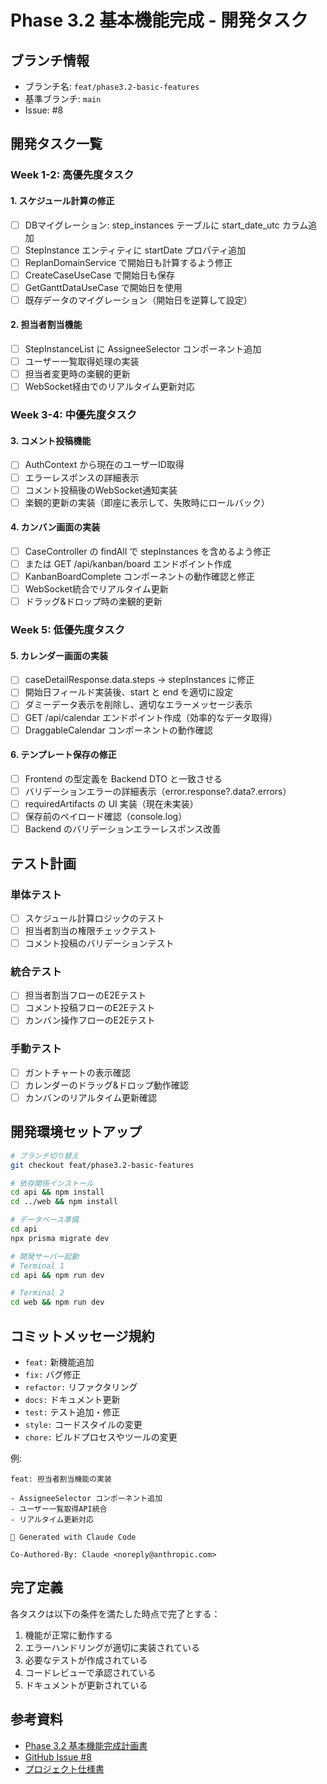 # Phase 3.2 基本機能完成 - 開発タスク

## ブランチ情報
- ブランチ名: `feat/phase3.2-basic-features`
- 基準ブランチ: `main`
- Issue: #8

## 開発タスク一覧

### Week 1-2: 高優先度タスク

#### 1. スケジュール計算の修正
- [ ] DBマイグレーション: step_instances テーブルに start_date_utc カラム追加
- [ ] StepInstance エンティティに startDate プロパティ追加
- [ ] ReplanDomainService で開始日も計算するよう修正
- [ ] CreateCaseUseCase で開始日も保存
- [ ] GetGanttDataUseCase で開始日を使用
- [ ] 既存データのマイグレーション（開始日を逆算して設定）

#### 2. 担当者割当機能
- [ ] StepInstanceList に AssigneeSelector コンポーネント追加
- [ ] ユーザー一覧取得処理の実装
- [ ] 担当者変更時の楽観的更新
- [ ] WebSocket経由でのリアルタイム更新対応

### Week 3-4: 中優先度タスク

#### 3. コメント投稿機能
- [ ] AuthContext から現在のユーザーID取得
- [ ] エラーレスポンスの詳細表示
- [ ] コメント投稿後のWebSocket通知実装
- [ ] 楽観的更新の実装（即座に表示して、失敗時にロールバック）

#### 4. カンバン画面の実装
- [ ] CaseController の findAll で stepInstances を含めるよう修正
- [ ] または GET /api/kanban/board エンドポイント作成
- [ ] KanbanBoardComplete コンポーネントの動作確認と修正
- [ ] WebSocket統合でリアルタイム更新
- [ ] ドラッグ&ドロップ時の楽観的更新

### Week 5: 低優先度タスク

#### 5. カレンダー画面の実装
- [ ] caseDetailResponse.data.steps → stepInstances に修正
- [ ] 開始日フィールド実装後、start と end を適切に設定
- [ ] ダミーデータ表示を削除し、適切なエラーメッセージ表示
- [ ] GET /api/calendar エンドポイント作成（効率的なデータ取得）
- [ ] DraggableCalendar コンポーネントの動作確認

#### 6. テンプレート保存の修正
- [ ] Frontend の型定義を Backend DTO と一致させる
- [ ] バリデーションエラーの詳細表示（error.response?.data?.errors）
- [ ] requiredArtifacts の UI 実装（現在未実装）
- [ ] 保存前のペイロード確認（console.log）
- [ ] Backend のバリデーションエラーレスポンス改善

## テスト計画

### 単体テスト
- [ ] スケジュール計算ロジックのテスト
- [ ] 担当者割当の権限チェックテスト
- [ ] コメント投稿のバリデーションテスト

### 統合テスト
- [ ] 担当者割当フローのE2Eテスト
- [ ] コメント投稿フローのE2Eテスト
- [ ] カンバン操作フローのE2Eテスト

### 手動テスト
- [ ] ガントチャートの表示確認
- [ ] カレンダーのドラッグ&ドロップ動作確認
- [ ] カンバンのリアルタイム更新確認

## 開発環境セットアップ

```bash
# ブランチ切り替え
git checkout feat/phase3.2-basic-features

# 依存関係インストール
cd api && npm install
cd ../web && npm install

# データベース準備
cd api
npx prisma migrate dev

# 開発サーバー起動
# Terminal 1
cd api && npm run dev

# Terminal 2
cd web && npm run dev
```

## コミットメッセージ規約

- `feat:` 新機能追加
- `fix:` バグ修正
- `refactor:` リファクタリング
- `docs:` ドキュメント更新
- `test:` テスト追加・修正
- `style:` コードスタイルの変更
- `chore:` ビルドプロセスやツールの変更

例:
```
feat: 担当者割当機能の実装

- AssigneeSelector コンポーネント追加
- ユーザー一覧取得API統合
- リアルタイム更新対応

🤖 Generated with Claude Code

Co-Authored-By: Claude <noreply@anthropic.com>
```

## 完了定義

各タスクは以下の条件を満たした時点で完了とする：

1. 機能が正常に動作する
2. エラーハンドリングが適切に実装されている
3. 必要なテストが作成されている
4. コードレビューで承認されている
5. ドキュメントが更新されている

## 参考資料

- [Phase 3.2 基本機能完成計画書](./phase3.2_basic_features_completion_plan.md)
- [GitHub Issue #8](https://github.com/toshikazuyokoi/process-todo-poc/issues/8)
- [プロジェクト仕様書](./process_todo_plan.md)